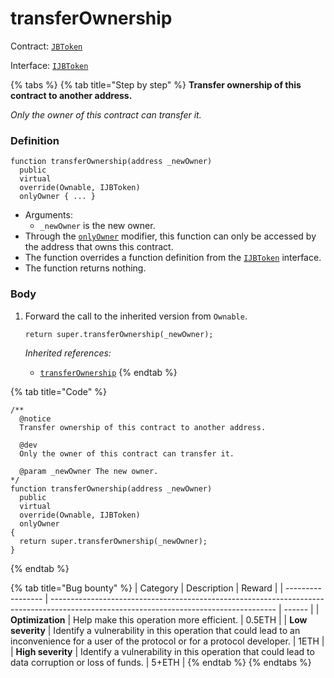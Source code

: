 # transferOwnership

Contract: [`JBToken`](../)​‌

Interface: [`IJBToken`](../../../interfaces/ijbtoken.md)

{% tabs %}
{% tab title="Step by step" %}
**Transfer ownership of this contract to another address.**

_Only the owner of this contract can transfer it._

### Definition

```solidity
function transferOwnership(address _newOwner)
  public
  virtual
  override(Ownable, IJBToken)
  onlyOwner { ... }
```

* Arguments:
  * `_newOwner` is the new owner.
* Through the [`onlyOwner`](https://docs.openzeppelin.com/contracts/4.x/api/access#Ownable-onlyOwner--) modifier, this function can only be accessed by the address that owns this contract.
* The function overrides a function definition from the [`IJBToken`](../../../interfaces/ijbtoken.md) interface.
* The function returns nothing.

### Body

1.  Forward the call to the inherited version from `Ownable`.

    ```solidity
    return super.transferOwnership(_newOwner);
    ```

    _Inherited references:_

    * [`transferOwnership`](https://docs.openzeppelin.com/contracts/4.x/api/access#Ownable-transferOwnership-address-)
{% endtab %}

{% tab title="Code" %}
```solidity
/** 
  @notice
  Transfer ownership of this contract to another address.

  @dev
  Only the owner of this contract can transfer it.

  @param _newOwner The new owner.
*/
function transferOwnership(address _newOwner)
  public
  virtual
  override(Ownable, IJBToken)
  onlyOwner
{
  return super.transferOwnership(_newOwner);
}
```
{% endtab %}

{% tab title="Bug bounty" %}
| Category          | Description                                                                                                                            | Reward |
| ----------------- | -------------------------------------------------------------------------------------------------------------------------------------- | ------ |
| **Optimization**  | Help make this operation more efficient.                                                                                               | 0.5ETH |
| **Low severity**  | Identify a vulnerability in this operation that could lead to an inconvenience for a user of the protocol or for a protocol developer. | 1ETH   |
| **High severity** | Identify a vulnerability in this operation that could lead to data corruption or loss of funds.                                        | 5+ETH  |
{% endtab %}
{% endtabs %}
